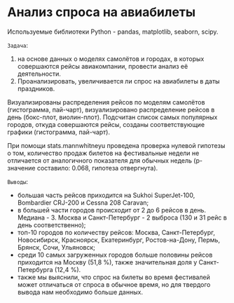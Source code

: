 # Анализ спроса на авиабилеты

Используемые библиотеки Python - pandas, matplotlib, seaborn, scipy.

`Задача`:  

1. на основе данных о моделях самолётов и городах, в которых совершаются рейсы авиакомпании, провести анализ её деятельности.
2. Проанализировать, увеличивается ли спрос на авиабилеты в даты праздников.

Визуализированы распределения рейсов по моделям самолётов (гистограмма, пай-чарт), визуализировано распределение рейсов в день (бокс-плот, виолин-плот). Подсчитан список самых популярных городов, откуда совершаются рейсы, созданы соответствующие графики (гистограмма, пай-чарт).

При помощи stats.mannwhitneyu проведена проверка нулевой гипотезы о том, количество продаж билетов на фестивальные недели не отличается от аналогичного показателя для обычных недель (p-значение составило: 0.068, гипотеза отвергнута).

`Выводы`: 
- большая часть рейсов приходится на Sukhoi SuperJet-100, Bombardier CRJ-200 и Cessna 208 Caravan;
- в большей части городов происходит от 2 до 6 рейсов в день. Медиана - 3. Москва и Санкт-Петербург - 2 выброса (130 и 31 рейс в день соответственно);
- топ-10 городов по количеству рейсов: Москва, Санкт-Петербург, Новосибирск, Красноярск, Екатеринбург, Ростов-на-Дону, Пермь, Брянск, Сочи, Ульяновск;
- среди 10 самых загруженных городов больше половины рейсов приходится на Москву (51,8 %), также значительная доля у Санкт-Петербурга (12,4 %).
- также мы выяснили, что спрос на билеты во время фестивалей может отличаться от спроса в обычное время, но для твердого вывода нам необходимо больше данных.
